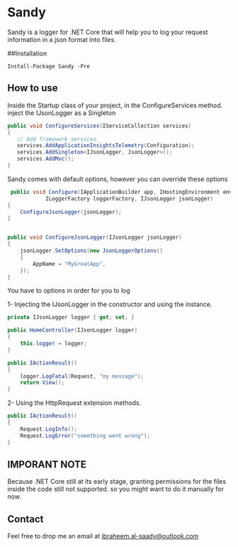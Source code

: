 # Sandy

Sandy is a logger for .NET Core that will help you to log your request information in a json format into files. 

##Installation

```Nuget
Install-Package Sandy -Pre
```

## How to use

Inside the Startup class of your project, in the ConfigureServices method. inject the IJsonLogger as a Singleton

```C#
public void ConfigureServices(IServiceCollection services)
{
   // Add framework services.
   services.AddApplicationInsightsTelemetry(Configuration);
   services.AddSingleton<IJsonLogger, JsonLogger>();
   services.AddMvc();
}
```
Sandy comes with default options, however you can override these options

```C#
 public void Configure(IApplicationBuilder app, IHostingEnvironment env, 
            ILoggerFactory loggerFactory, IJsonLogger jsonLogger)
{
    ConfigureJsonLogger(jsonLogger);
}


public void ConfigureJsonLogger(IJsonLogger jsonLogger)
{
    jsonLogger.SetOptions(new JsonLoggerOptions()
    {
        AppName = "MyGreatApp", 
    });
}
```

You have to options in order for you to log

1- Injecting the IJsonLogger in the constructor and using the instance.

```C#
private IJsonLogger logger { get; set; }

public HomeController(IJsonLogger logger)
{
    this.logger = logger;
}

public IActionResult()
{
    logger.LogFatal(Request, "my message");
    return View();
}
```

2- Using the HttpRequest extension methods. 
```C#
public IActionResult()
{
    Request.LogInfo();
    Request.LogError("something went wrong");
}
```
## IMPORANT NOTE
Because .NET Core still at its early stage, granting permissions for the files inside the code still not supported.
so you might want to do it manually for now.

## Contact
Feel free to drop me an email at ibraheem.al-saady@outlook.com

